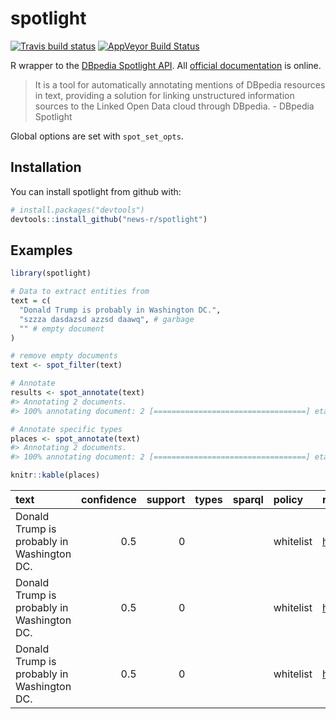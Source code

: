 
# spotlight

[![Travis build
status](https://travis-ci.org/news-r/spotlight.svg?branch=master)](https://travis-ci.org/news-r/spotlight)
[![AppVeyor Build
Status](https://ci.appveyor.com/api/projects/status/github/JohnCoene/spotlight?branch=master&svg=true)](https://ci.appveyor.com/project/JohnCoene/spotlight)

R wrapper to the [DBpedia Spotlight
API](http://www.dbpedia-spotlight.org/). All [official
documentation](https://github.com/dbpedia-spotlight/dbpedia-spotlight-model)
is online.

> It is a tool for automatically annotating mentions of DBpedia
> resources in text, providing a solution for linking unstructured
> information sources to the Linked Open Data cloud through DBpedia. -
> DBpedia Spotlight

Global options are set with `spot_set_opts`.

## Installation

You can install spotlight from github with:

``` r
# install.packages("devtools")
devtools::install_github("news-r/spotlight")
```

## Examples

``` r
library(spotlight)

# Data to extract entities from 
text = c(
  "Donald Trump is probably in Washington DC.",
  "szzza dasdazsd azzsd daawq", # garbage
  "" # empty document
)

# remove empty documents
text <- spot_filter(text)

# Annotate
results <- spot_annotate(text)
#> Annotating 2 documents.
#> 100% annotating document: 2 [==================================] eta: 0s

# Annotate specific types
places <- spot_annotate(text)
#> Annotating 2 documents.
#> 100% annotating document: 2 [==================================] eta: 0s

knitr::kable(places)
```

| text                                       | confidence | support | types | sparql | policy    | resource\_URI                                    | resource\_support | resource\_types                                                                                                                                            | resource\_surfaceForm | resource\_offset | resource\_similarityScore | resource\_percentageOfSecondRank |
| :----------------------------------------- | ---------: | ------: | :---- | :----- | :-------- | :----------------------------------------------- | ----------------: | :--------------------------------------------------------------------------------------------------------------------------------------------------------- | :-------------------- | ---------------: | ------------------------: | -------------------------------: |
| Donald Trump is probably in Washington DC. |        0.5 |       0 |       |        | whitelist | <http://dbpedia.org/resource/Donald_Trump>       |             14792 | <Http://xmlns.com/foaf/0.1/Person,Wikidata:Q5,Wikidata:Q24229398,Wikidata:Q215627,DUL:NaturalPerson,DUL:Agent,Schema:Person,DBpedia:Person,DBpedia:Agent>  | Donald Trump          |                0 |                 0.9997958 |                        0.0001923 |
| Donald Trump is probably in Washington DC. |        0.5 |       0 |       |        | whitelist | <http://dbpedia.org/resource/Washington_(state)> |             43066 | Wikidata:Q3455524,Schema:Place,Schema:AdministrativeArea,DBpedia:Region,DBpedia:PopulatedPlace,DBpedia:Place,DBpedia:Location,DBpedia:AdministrativeRegion | Washington            |               28 |                 0.5234317 |                        0.4408709 |
| Donald Trump is probably in Washington DC. |        0.5 |       0 |       |        | whitelist | <http://dbpedia.org/resource/DC_Comics>          |             18800 | Wikidata:Q43229,Wikidata:Q24229398,DUL:SocialPerson,DUL:Agent,Schema:Organization,DBpedia:Publisher,DBpedia:Organisation,DBpedia:Company,DBpedia:Agent     | DC                    |               39 |                 0.7179406 |                        0.1938080 |

